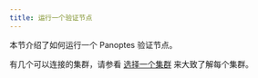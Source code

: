 ```yaml
---
title: 运行一个验证节点
---
```


本节介绍了如何运行一个 Panoptes 验证节点。

有几个可以连接的集群，请参看 [选择一个集群](cli/choose-a-cluster.md) 来大致了解每个集群。
